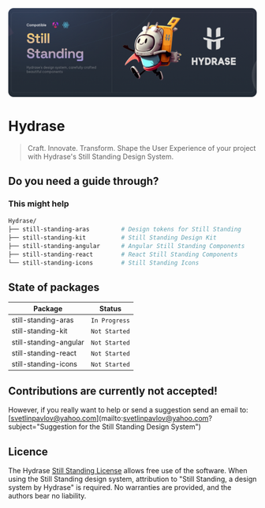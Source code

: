 <div align="center">
    <img
      src="https://github.com/HydraseCore/Still-Standing/blob/main/documentation/Still-Standing-Banner.png"
      alt=""
    />
</div>

# Hydrase

> Craft. Innovate. Transform. Shape the User Experience of your project with Hydrase's Still Standing Design System.

## Do you need a guide through?
### This might help

```sh
Hydrase/
├── still-standing-aras         # Design tokens for Still Standing
├── still-standing-kit          # Still Standing Design Kit
├── still-standing-angular      # Angular Still Standing Components
├── still-standing-react        # React Still Standing Components
└── still-standing-icons        # Still Standing Icons
```

## State of packages

| Package                                           | Status                               |
| ------------------------------------------------- | ------------------------------------ |
| still-standing-aras                               | `In Progress`                        |
| still-standing-kit                                | `Not Started`                        |
| still-standing-angular                            | `Not Started`                        |
| still-standing-react                              | `Not Started`                        |
| still-standing-icons                              | `Not Started`                        |

## Contributions are currently not accepted!
However, if you really want to help or send a suggestion send an email to: [svetlinpavlov@yahoo.com](mailto:svetlinpavlov@yahoo.com?subject="Suggestion for the Still Standing Design System")

## Licence

The Hydrase [Still Standing License](https://github.com/HydraseCore/Still-Standing/blob/main/LICENSE.md) allows free use of the software. When using the Still Standing design system, attribution to "Still Standing, a design system by Hydrase" is required. No warranties are provided, and the authors bear no liability.
